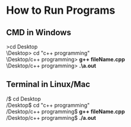 # How to Run Programs

## CMD in Windows
\>cd Desktop<br>
\Desktop> cd "c++ programming"<br>
\Desktop/c++ programming> **g++ fileName.cpp**<br>
\Desktop/c++ programming> **.\a.out**<br>

## Terminal in Linux/Mac
/$ cd Desktop<br>
/Desktop$ cd "c++ programming"<br>
/Desktop/c++ programming$ **g++ fileName.cpp**<br>
/Desktop/c++ programming$ **./a.out**<br>
